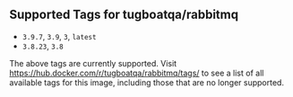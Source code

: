 ## Supported Tags for tugboatqa/rabbitmq

* `3.9.7`, `3.9`, `3`, `latest`
* `3.8.23`, `3.8`

The above tags are currently supported. Visit https://hub.docker.com/r/tugboatqa/rabbitmq/tags/ to see a list of all available tags for this image, including those that are no longer supported.
